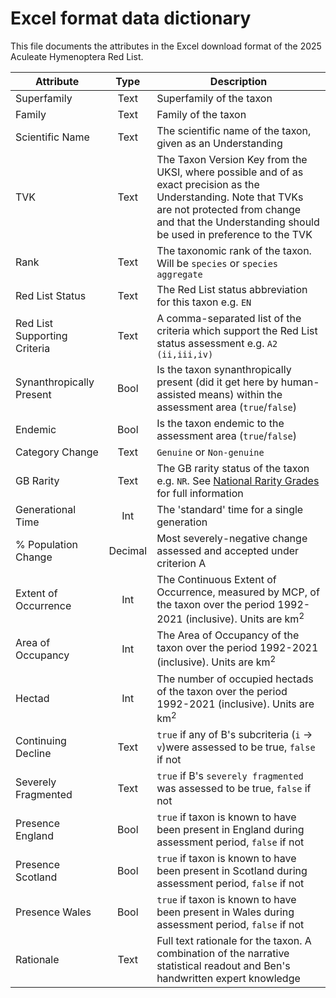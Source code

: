 # Excel format data dictionary
This file documents the attributes in the Excel download format of the 2025 Aculeate Hymenoptera Red List.

|Attribute|Type|Description|
|---|:-:|---|
|Superfamily|Text|Superfamily of the taxon|
|Family|Text|Family of the taxon|
|Scientific Name|Text|The scientific name of the taxon, given as an Understanding|
|TVK|Text|The Taxon Version Key from the UKSI, where possible and of as exact precision as the Understanding. Note that TVKs are not protected from change and that the Understanding should be used in preference to the TVK|
|Rank|Text|The taxonomic rank of the taxon. Will be `species` or `species aggregate`|
|Red List Status|Text|The Red List status abbreviation for this taxon e.g. `EN`|
|Red List Supporting Criteria|Text|A comma-separated list of the criteria which support the Red List status assessment e.g. `A2 (ii,iii,iv)`|
|Synanthropically Present|Bool|Is the taxon synanthropically present (did it get here by human-assisted means) within the assessment area (`true`/`false`)|
|Endemic|Bool|Is the taxon endemic to the assessment area (`true`/`false`)|
|Category Change|Text|`Genuine` or `Non-genuine`|
|GB Rarity|Text|The GB rarity status of the taxon e.g. `NR`. See [National Rarity Grades](national_rarity_grades) for full information|
|Generational Time|Int|The 'standard' time for a single generation|
|% Population Change|Decimal|Most severely-negative change assessed and accepted under criterion A|
|Extent of Occurrence|Int|The Continuous Extent of Occurrence, measured by MCP, of the taxon over the period 1992-2021 (inclusive). Units are km<sup>2</sup>|
|Area of Occupancy|Int|The Area of Occupancy of the taxon over the period 1992-2021 (inclusive). Units are km<sup>2</sup>|
|Hectad|Int|The number of occupied hectads of the taxon over the period 1992-2021 (inclusive). Units are km<sup>2</sup>|
|Continuing Decline|Text|`true` if any of B's subcriteria (`i` -> `v`)were assessed to be true, `false` if not|
|Severely Fragmented|Text|`true` if B's `severely fragmented` was assessed to be true, `false` if not|
|Presence England|Bool|`true` if taxon is known to have been present in England during assessment period, `false` if not|
|Presence Scotland|Bool|`true` if taxon is known to have been present in Scotland during assessment period, `false` if not|
|Presence Wales|Bool|`true` if taxon is known to have been present in Wales during assessment period, `false` if not|
|Rationale|Text|Full text rationale for the taxon. A combination of the narrative statistical readout and Ben's handwritten expert knowledge|